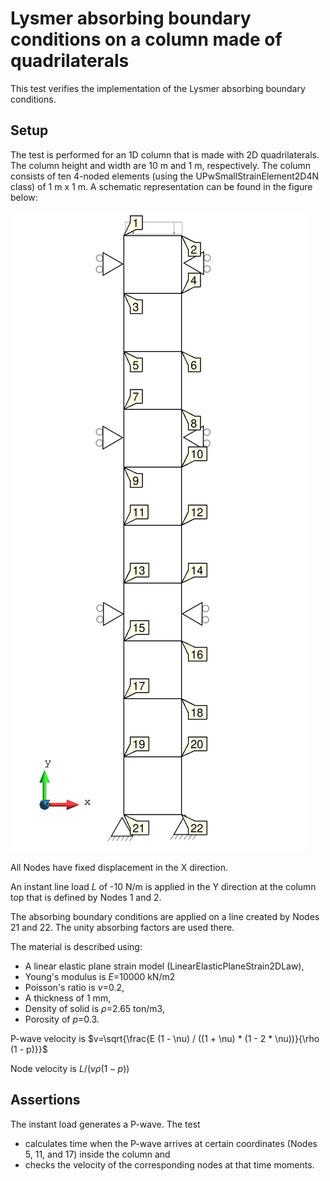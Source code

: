 # Lysmer absorbing boundary conditions on a column made of quadrilaterals

This test verifies the implementation of the Lysmer absorbing boundary conditions. 

## Setup

The test is performed for an 1D column that is made with 2D quadrilaterals. The column height and width are 10 m and 1 m, respectively.
The column consists of ten 4-noded elements (using the UPwSmallStrainElement2D4N class) of 1 m x 1 m. A
schematic representation can be found in the figure below:

![MeshStructure](MeshStructure.svg)

All Nodes have fixed displacement in the X direction. 

An instant line load $L$ of -10 N/m is applied in the Y direction at the column top that is defined by Nodes 1 and 2. 

The absorbing boundary conditions are applied on a line created by Nodes 21 and 22. The unity absorbing factors are used there.

The material is described using:

-   A linear elastic plane strain model (LinearElasticPlaneStrain2DLaw),
-   Young's modulus is $E$=10000 kN/m2
-   Poisson's ratio is $\nu$=0.2,
-   A thickness of 1 mm,
-   Density of solid is $\rho$=2.65 ton/m3,
-   Porosity of $p$=0.3.

P-wave velocity is $v=\sqrt{\frac{E (1 - \nu) / ((1 + \nu) * (1 - 2 * \nu))}{\rho (1 - p)}}$

Node velocity is $L / (v \rho (1 - p))$

## Assertions

The instant load generates a P-wave. The test 

-   calculates time when the P-wave arrives at certain coordinates (Nodes 5, 11, and 17) inside the column and
-   checks the velocity of the corresponding nodes at that time moments. 

